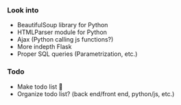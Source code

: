 ### Look into
* BeautifulSoup library for Python
* HTMLParser module for Python
* Ajax (Python calling js functions?)
* More indepth Flask
* Proper SQL queries (Parametrization, etc.)

### Todo
* Make todo list :thinking:
* Organize todo list? (back end/front end, python/js, etc.)
